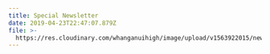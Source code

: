 ```yaml
---
title: Special Newsletter
date: 2019-04-23T22:47:07.879Z
file: >-
  https://res.cloudinary.com/whanganuihigh/image/upload/v1563922015/newsletters/Special_Newsletter_24_April_2019.pdf
---
```


